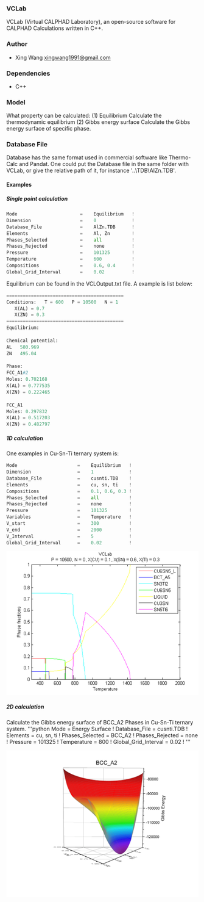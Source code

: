 ### VCLab
VCLab (Virtual CALPHAD Laboratory), an open-source software for CALPHAD Calculations written in C++.

### Author
* Xing Wang  <xingwang1991@gmail.com>

### Dependencies

* C++

### Model
What property can be calculated:
(1) Equilibrium
Calculate the thermodynamic equilibrium
(2) Gibbs energy surface
Calculate the Gibbs energy surface of specific phase.


### Database File
Database has the same format used in commercial software like Thermo-Calc and Pandat. One could put the Database file in the same folder with VCLab, or give the relative path of it, for instance '..\TDB\AlZn.TDB'.


#### Examples
##### Single point calculation
```python
Mode                       =    Equilibrium   !
Dimension                  =    0             !
Database_File              =    AlZn.TDB      ! 
Elements                   =    Al, Zn        !
Phases_Selected            =    all           ! 
Phases_Rejected            =    none          ! 
Pressure                   =    101325        !
Temperature                =    600           !
Compositions               =    0.6, 0.4      !
Global_Grid_Interval       =    0.02          !
```
Equilibrium can be found in the VCLOutput.txt file. A example is list below:
```python
===========================================
Conditions:   T = 600   P = 10500   N = 1
   X(AL) = 0.7
   X(ZN) = 0.3
===========================================
Equilibrium:

Chemical potential:
AL   580.969
ZN   495.04

Phase:
FCC_A1#2
Moles: 0.702168
X(AL) = 0.777535
X(ZN) = 0.222465

FCC_A1
Moles: 0.297832
X(AL) = 0.517203
X(ZN) = 0.482797
```

##### 1D calculation
One examples in Cu-Sn-Ti ternary system is:
```python
Mode                      =    Equilibrium   !
Dimension                 =    1             !
Database_File             =    cusnti.TDB    !
Elements                  =    cu, sn, ti    !
Compositions              =    0.1, 0.6, 0.3 !
Phases_Selected           =    all           !
Phases_Rejected           =    none          !
Pressure                  =    101325        !
Variables                 =    Temperature   !
V_start                   =    300           !
V_end                     =    2000          !
V_Interval                =    5             !
Global_Grid_Interval      =    0.02          !
```

<img src="documentations/figs/CuSnTi.png"/>

##### 2D calculation
Calculate the Gibbs energy surface of BCC_A2 Phases in Cu-Sn-Ti ternary system.
'''python
Mode                      =    Energy Surface !
Database_File             =    cusnti.TDB     ! 
Elements                  =    cu, sn, ti     !
Phases_Selected           =    BCC_A2         ! 
Phases_Rejected           =    none           ! 
Pressure                  =    101325         !
Temperature               =    800            !
Global_Grid_Interval      =    0.02           !
'''

<img src="documentations/figs/BCC_A2.png"/>
